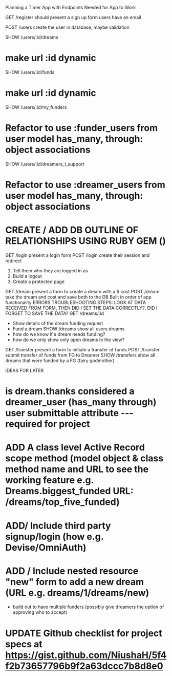 Planning a Timer App with Endpoints Needed for App to Work

GET /register
  should present a sign up form
  users have an email

POST /users
  create the user in database, maybe validation

SHOW /users/:id/dreams
  # make url :id dynamic

SHOW /users/:id/funds
  # make url :id dynamic

SHOW /users/:id/my_funders
  # Refactor to use :funder_users from user model has_many, through: object associations

SHOW /users/:id/dreamers_I_support
  # Refactor to use :dreamer_users from user model has_many, through: object associations


# CREATE / ADD DB OUTLINE OF RELATIONSHIPS USING RUBY GEM ()

GET /login
  present a login form
POST /login
  create their session and redirect
  1. Tell them who they are logged in as
  2. Build a logout
  3. Create a protected page

GET /dream
  present a form to create a dream with a $ cost
POST /dream
  take the dream and cost and save both to the DB
  Built in order of app functionality
  ERRORS TROUBLESHOOTING STEPS: LOOK AT DATA RECEIVED FROM FORM, THEN DID I SET THE DATA CORRECTLY?, DID I FORGET TO SAVE THE DATA? 
GET /dreams/:id
  - Show details of the dream funding request
  - Fund a dream
SHOW /dreams
  show all users dreams
  - how do we know if a dream needs funding?
  - how do we only show only open dreams in the view?


GET /transfer
  present a form to initiate a transfer of funds
POST /transfer     
  submit transfer of funds from FG to Dreamer
SHOW /transfers
  show all dreams that were funded by a FG (fairy godmother)



IDEAS FOR LATER
  # is dream.thanks considered a dreamer_user (has_many through) user submittable attribute --- required for project
  # ADD A class level Active Record scope method (model object & class method name and URL to see the working feature e.g. Dreams.biggest_funded URL: /dreams/top_five_funded)
  # ADD/ Include third party signup/login (how e.g. Devise/OmniAuth)
  # ADD / Include nested resource "new" form to add a new dream (URL e.g. dreams/1/dreams/new)


  *  build out to have multiple funders (possibly give dreamers the option of approving who to accept)

# UPDATE Github checklist for project specs at https://gist.github.com/NiushaH/5f4f2b73657796b9f2a63dccc7b8d8e0